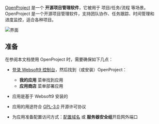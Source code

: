 [OpenProject](https://www.openproject.org/) 是一个 **开源项目管理软件**，它被用于 项目/任务/流程  等场景。OpenProject 是一个开源项目管理软件，支持团队协作、任务跟踪、时间管理和进度监控，适合各种项目。


![界面](https://libs.websoft9.com/Websoft9/DocsPicture/zh/openproject/openproject-gui-websoft9.png)


## 准备

在参阅本文档使用 OpenProject 时，需要确保如下几点：

- [登录 Websoft9 控制台](./login-console)，然后找到（或安装）OpenProject：
  - **我的应用** 菜单找到应用 
  - **应用商店** 菜单部署应用

- 应用是基于 Websoft9 安装的


- 应用的用途符合 [GPL-3.0](https://opensource.org/licenses/GPL-3.0) 开源许可协议


- 为应用准备配置访问方式：[配置域名](./domain-set) 或 **服务器安全组**开启网外端口